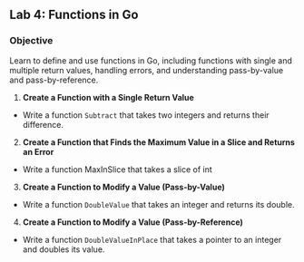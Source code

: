 ## Lab 4: Functions in Go

### Objective
Learn to define and use functions in Go, including functions with single and multiple return values, handling errors, and understanding pass-by-value and pass-by-reference.


1. **Create a Function with a Single Return Value**
  - Write a function `Subtract` that takes two integers and returns their difference.

2. **Create a Function that Finds the Maximum Value in a Slice and Returns an Error**
  - Write a function MaxInSlice that takes a slice of int

3. **Create a Function to Modify a Value (Pass-by-Value)**
  - Write a function `DoubleValue` that takes an integer and returns its double.

4. **Create a Function to Modify a Value (Pass-by-Reference)**
  - Write a function `DoubleValueInPlace` that takes a pointer to an integer and doubles its value.
